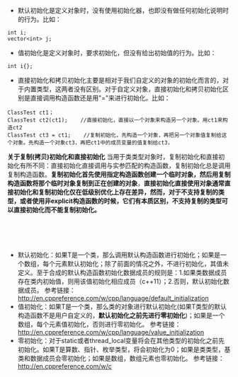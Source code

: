 
+ 默认初始化是定义对象时，没有使用初始化器，也即没有做任何初始化说明时的行为。比如：
```
int i;
vector<int> j;
```
+ 值初始化是定义对象时，要求初始化，但没有给出初始值的行为。比如：
```
int i{};
```
+  直接初始化和拷贝初始化主要是相对于我们自定义的对象的初始化而言的，对于内置类型，这两者没有区别。对于自定义对象，直接初始化和拷贝初始化区别是直接调用构造函数还是用"="来进行初始化。比如：
```
ClassTest ct1；
ClassTest ct2(ct1);    //直接初始化，直接以一个对象来构造另一个对象。用ct1来构造ct2
ClassTest ct3 = ct1;    //复制初始化，先构造一个对象，再把另一个对象值复制给这个对象。先构造一个对象ct3，再把ct1中的成员变量的值复制给ct3，
```
**关于复制(拷贝)初始化和直接初始化**
当用于类类型对象时，复制初始化和直接初始化有所不同：直接初始化直接调用与实参匹配的构造函数，复制初始化总是调用复制构造函数。**复制初始化首先使用指定构造函数创建一个临时对象，然后用复制构造函数将那个临时对象复制到正在创建的对象**，**直接初始化直接使用对象通常直接初始化和复制初始化仅在低级别优化上存在差异，然而，对于不支持复制的类型，或者使用非explicit构造函数的时候，它们有本质区别，不支持复制的类型可以直接初始化而不能复制初始化。**  
<br>
<br>
<br>
<br>
    
    

+ 默认初始化：如果T是一个类，那么调用默认构造函数进行初始化；如果是一个数组，每个元素默认初始化；除了前面的情况之外，不进行初始化，其值未定义。至于合成的默认构造函数初始化数据成员的规则是：1.如果类数据成员存在类内初始值，则用该值初始化相应成员（c++11）；2.否则，默认初始化数据成员。 参考链接：http://en.cppreference.com/w/cpp/language/default_initialization
+ 值初始化：如果T是一个类，那么类的对象进行默认初始化(如果T类型的默认构造函数不是用户自定义的，**默认初始化之前先进行零初始化**)；如果是一个数组，每个元素值初始化，否则进行零初始化。  参考链接：http://en.cppreference.com/w/cpp/language/value_initialization
+ 零初始化：对于static或者thread_local变量将会在其他类型的初始化之前先初始化。如果T是算数、指针、枚举类型，将会初始化为0；如果是类类型，基类和数据成员会零初始化；如果是数组，数组元素也零初始化。 参考链接：http://en.cppreference.com/w/c
